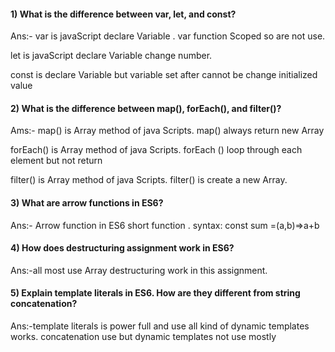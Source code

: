 #### 1) What is the difference between var, let, and const?

Ans:-
var is javaScript declare Variable . var function Scoped so are not use.

let is javaScript declare Variable change number.

const is declare Variable but variable set after cannot be change initialized value

#### 2) What is the difference between map(), forEach(), and filter()?

Ams:-
map() is Array method of java Scripts. map() always return new Array

forEach() is Array method of java Scripts. forEach () loop through each element but not return

filter() is Array method of java Scripts. filter() is create a new Array.

#### 3) What are arrow functions in ES6?

Ans:-
Arrow function in ES6 short function .
syntax: const sum =(a,b)=>a+b

#### 4) How does destructuring assignment work in ES6?

Ans:-all most use Array destructuring work in this assignment.

#### 5) Explain template literals in ES6. How are they different from string concatenation?

Ans:-template literals is power full and use all kind of dynamic templates works.
concatenation use but dynamic templates not use mostly
